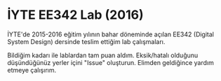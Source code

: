 # İYTE EE342 Lab (2016)
İYTE'de 2015-2016 eğitim yılının bahar döneminde açılan  EE342 (Digital System Design) dersinde teslim ettiğim lab çalışmaları. 

Bildiğim kadarı ile lablardan tam puan aldım. Eksik/hatalı olduğunu düşündüğünüz yerler içini "Issue" oluşturun. Elimden geldiğince yardım etmeye çalışırım.
